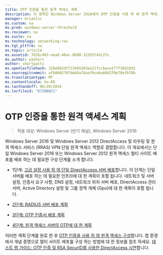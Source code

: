 ```yaml
---
title: OTP 인증을 통한 원격 액세스 계획
description: 이 항목은 Windows Server 2016에서 OTP 인증을 사용 하 여 원격 액세스 배포 가이드의 일부입니다.
manager: brianlic
ms.custom: na
ms.prod: windows-server-threshold
ms.reviewer: na
ms.suite: na
ms.technology: networking-ras
ms.tgt_pltfrm: na
ms.topic: article
ms.assetid: 762bc463-eead-46ac-8b90-32355743c27c
ms.author: pashort
author: shortpatti
ms.openlocfilehash: 328e092dff23495203ee21fccbace1f7f36918d2
ms.sourcegitcommit: afb0602767de64a76aaf9ce6a60d2f0e78efb78b
ms.translationtype: MT
ms.contentlocale: ko-KR
ms.lasthandoff: 06/20/2019
ms.locfileid: "67280821"
---
```

# <a name="plan-remote-access-with-otp-authentication"></a>OTP 인증을 통한 원격 액세스 계획

>적용 대상: Windows Server (반기 채널), Windows Server 2016

 Windows Server 2016 및 Windows Server 2012 DirectAccess 및 라우팅 및 원격 액세스 서비스 (RRAS) VPN 단일 원격 액세스 역할로 결합합니다. 이 개요에서는 단일 Windows Server 2016 또는 Windows Server 2012 원격 액세스 멀티 사이트 배포를 배포 하는 데 필요한 구성 단계를 소개 합니다.  
  
  
-  1단계: [고급 설정 사용 하 여 단일 DirectAccess 서버 배포](https://technet.microsoft.com/windows-server-docs/networking/remote-access/directaccess/single-server-advanced/deploy-a-single-directaccess-server-with-advanced-settings)합니다. 이 단계는 단일 서버를 배포 하는 데 필요한 인프라에 대 한 계획이 포함 됩니다. 네트워크 및 서버 설정, 인증서 요구 사항, DNS 설정, 네트워크 위치 서버 배포, DirectAccess 관리 서버, Active Directory 설정 및 그룹 정책 개체 (Gpo)에 대 한 계획이 포함 됩니다.  
  
-   [2단계: RADIUS 서버 배포 계획](Step-2-Plan-the-RADIUS-Server-Deployment.md)  
  
-   [3단계: OTP 인증서 배포 계획](Step-3-Plan-OTP-Certificate-Deployment.md)  
  
-   [4단계: 원격 액세스 서버의 OTP에 대 한 계획](Step-4-Plan-for-OTP-on-the-Remote-Access-Server.md)  
  
이러한 계획 단계를 완료 한 후 [OTP 인증을 사용 하 여 원격 액세스 구성](https://technet.microsoft.com/windows-server-docs/networking/remote-access/ras/otp/configure/configure-ra-with-otp-authentication)합니다. 랩 환경에서 개념 증명으로 멀티 사이트 배포를 구성 하는 방법에 대 한 정보를 참조 하세요. [테스트 랩 가이드: OTP 인증 및 RSA SecurID를 사용한 DirectAccess 시연](https://technet.microsoft.com/windows-server-docs/networking/remote-access/directaccess/tlg-otp-securid/test-lab-guide-demonstrate-directaccess-with-otp-authentication-and-rsa-securid)합니다.  
  


